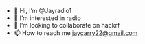 - 👋 Hi, I’m @Jayradio1
- 👀 I’m interested in radio
- 💞️ I’m looking to collaborate on hackrf
- 📫 How to reach me jaycarry22@gmail.com



